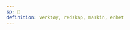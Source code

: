 ```yaml
---
sp: 󱤎
definition: verktøy, redskap, maskin, enhet
---
```

<!-- ilo is tools! it's useful things! it's machines!

ilo are generally things that are useful to you for some task, or that can be useful for tasks. when you refer to things as ilo, you're focused on the object's ability to fulfill tasks. electronic devices can pretty much always be described as an ilo because of the countless of tasks they can fulfill.

my course could be an ilo to you. the device you're on right now is probably an ilo. vehicles are ilo. -->